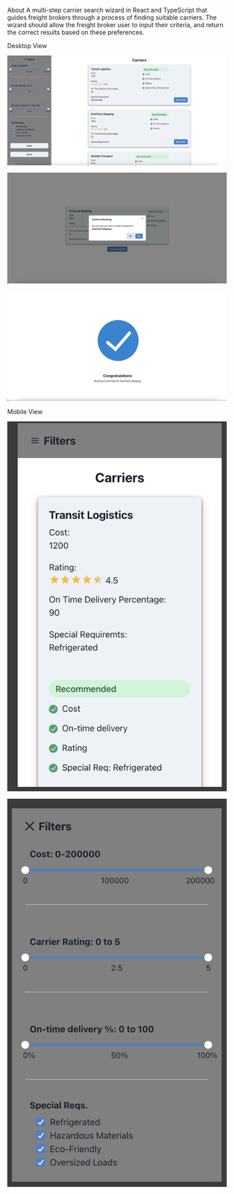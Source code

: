 About
A multi-step carrier search wizard in React and TypeScript that guides freight brokers through a process of finding suitable carriers. The wizard should allow the freight broker user to input their criteria, and return the correct results based on these preferences.

Desktop View

![Alt text](/src/assets/1.png?raw=true "Optional 1") 

![Alt text](/src/assets/2.png?raw=true "Optional 1") 

![Alt text](/src/assets/3.png?raw=true "Optional 1") 

Mobile View

![Alt text](/src/assets/4.png?raw=true "Optional 1") 

![Alt text](/src/assets/5.png?raw=true "Optional 1") 

